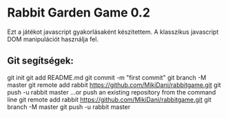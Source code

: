 # Rabbit Garden Game 0.2
Ezt a játékot javascript gyakorlásaként készítettem. A klasszikus javascript DOM manipulációt használja fel.
## Git segítségek:
git init
git add README.md
git commit -m "first commit"
git branch -M master
git remote add rabbit https://github.com/MikiDani/rabbitgame.git
git push -u rabbit master
…or push an existing repository from the command line
git remote add rabbit https://github.com/MikiDani/rabbitgame.git
git branch -M master
git push -u rabbit master
